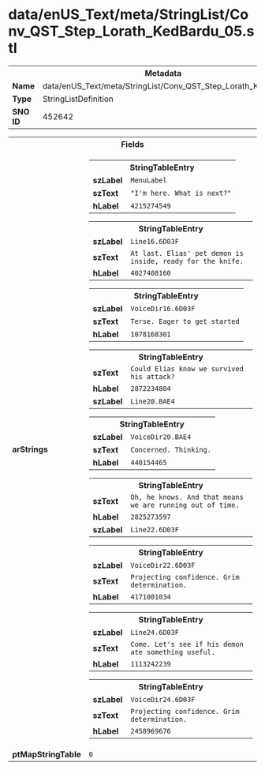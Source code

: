 <h1>data/enUS_Text/meta/StringList/Conv_QST_Step_Lorath_KedBardu_05.stl</h1><table><tr><th colspan="100%">Metadata</th></tr><tr><td><b>Name</b></td><td>data/enUS_Text/meta/StringList/Conv_QST_Step_Lorath_KedBardu_05.stl</td></tr><tr><td><b>Type</b></td><td>StringListDefinition</td></tr><tr><td><b>SNO ID</b></td><td>452642</td></tr></table>

<table><tr><th colspan="100%">Fields</th></tr><tr><td><b>arStrings</b></td><td><table><tr><th colspan="100%">StringTableEntry</th></tr><tr><td><b>szLabel</b></td><td><code>MenuLabel</code></td></tr><tr><td><b>szText</b></td><td><code>"I'm here. What is next?"</code></td></tr><tr><td><b>hLabel</b></td><td><code>4215274549</code></td></tr></table>


<table><tr><th colspan="100%">StringTableEntry</th></tr><tr><td><b>szLabel</b></td><td><code>Line16.6D03F</code></td></tr><tr><td><b>szText</b></td><td><code>At last. Elias' pet demon is inside, ready for the knife.</code></td></tr><tr><td><b>hLabel</b></td><td><code>4027408160</code></td></tr></table>


<table><tr><th colspan="100%">StringTableEntry</th></tr><tr><td><b>szLabel</b></td><td><code>VoiceDir16.6D03F</code></td></tr><tr><td><b>szText</b></td><td><code>Terse. Eager to get started</code></td></tr><tr><td><b>hLabel</b></td><td><code>1078168301</code></td></tr></table>


<table><tr><th colspan="100%">StringTableEntry</th></tr><tr><td><b>szText</b></td><td><code>Could Elias know we survived his attack?</code></td></tr><tr><td><b>hLabel</b></td><td><code>2872234804</code></td></tr><tr><td><b>szLabel</b></td><td><code>Line20.BAE4</code></td></tr></table>


<table><tr><th colspan="100%">StringTableEntry</th></tr><tr><td><b>szLabel</b></td><td><code>VoiceDir20.BAE4</code></td></tr><tr><td><b>szText</b></td><td><code>Concerned. Thinking.</code></td></tr><tr><td><b>hLabel</b></td><td><code>440154465</code></td></tr></table>


<table><tr><th colspan="100%">StringTableEntry</th></tr><tr><td><b>szText</b></td><td><code>Oh, he knows. And that means we are running out of time.</code></td></tr><tr><td><b>hLabel</b></td><td><code>2825273597</code></td></tr><tr><td><b>szLabel</b></td><td><code>Line22.6D03F</code></td></tr></table>


<table><tr><th colspan="100%">StringTableEntry</th></tr><tr><td><b>szLabel</b></td><td><code>VoiceDir22.6D03F</code></td></tr><tr><td><b>szText</b></td><td><code>Projecting confidence. Grim determination.</code></td></tr><tr><td><b>hLabel</b></td><td><code>4171001034</code></td></tr></table>


<table><tr><th colspan="100%">StringTableEntry</th></tr><tr><td><b>szLabel</b></td><td><code>Line24.6D03F</code></td></tr><tr><td><b>szText</b></td><td><code>Come. Let's see if his demon ate something useful.</code></td></tr><tr><td><b>hLabel</b></td><td><code>1113242239</code></td></tr></table>


<table><tr><th colspan="100%">StringTableEntry</th></tr><tr><td><b>szLabel</b></td><td><code>VoiceDir24.6D03F</code></td></tr><tr><td><b>szText</b></td><td><code>Projecting confidence. Grim determination.</code></td></tr><tr><td><b>hLabel</b></td><td><code>2458969676</code></td></tr></table>


</td></tr><tr><td><b>ptMapStringTable</b></td><td><code>0</code></td></tr></table>

